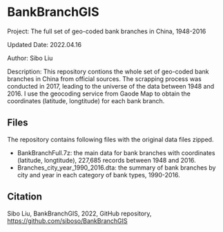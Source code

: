 # BankBranchGIS
Project: The full set of geo-coded bank branches in China, 1948-2016

Updated Date: 2022.04.16

Author: Sibo Liu

Description: This repository contions the whole set of geo-coded bank branches in China from official sources. The scrapping process was conducted in 2017, leading to the universe of the data between 1948 and 2016. I use the geocoding service from Gaode Map to obtain the coordinates (latitude, longtitude) for each bank branch.

## Files
The repository contains following files with the original data files zipped.

- BankBranchFull.7z: the main data for bank branches with coordinates (latitude, longtitude), 227,685 records between 1948 and 2016.
- Branches_city_year_1990_2016.dta: the summary of bank branches by city and year in each category of bank types, 1990-2016.

## Citation
Sibo Liu, BankBranchGIS, 2022, GitHub repository, https://github.com/siboso/BankBranchGIS

